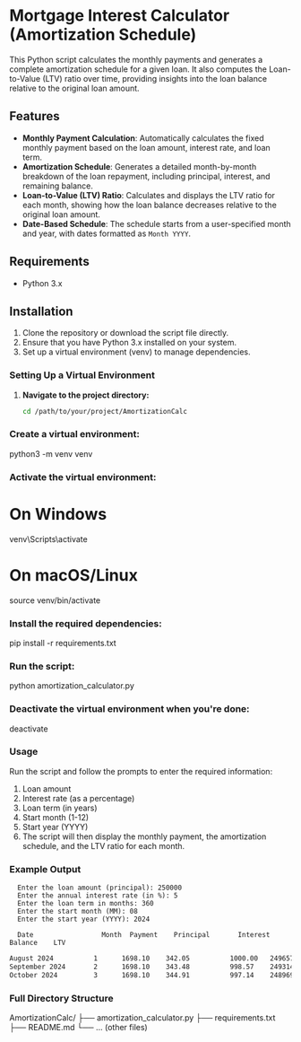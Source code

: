 # Mortgage Interest Calculator (Amortization Schedule)

This Python script calculates the monthly payments and generates a complete amortization schedule for a given loan. It also computes the Loan-to-Value (LTV) ratio over time, providing insights into the loan balance relative to the original loan amount.

## Features

- **Monthly Payment Calculation**: Automatically calculates the fixed monthly payment based on the loan amount, interest rate, and loan term.
- **Amortization Schedule**: Generates a detailed month-by-month breakdown of the loan repayment, including principal, interest, and remaining balance.
- **Loan-to-Value (LTV) Ratio**: Calculates and displays the LTV ratio for each month, showing how the loan balance decreases relative to the original loan amount.
- **Date-Based Schedule**: The schedule starts from a user-specified month and year, with dates formatted as `Month YYYY`.

## Requirements

- Python 3.x

## Installation

1. Clone the repository or download the script file directly.
2. Ensure that you have Python 3.x installed on your system.
3. Set up a virtual environment (venv) to manage dependencies.

### Setting Up a Virtual Environment

1. **Navigate to the project directory:**

   ```bash
   cd /path/to/your/project/AmortizationCalc

### Create a virtual environment:

python3 -m venv venv

### Activate the virtual environment:

   # On Windows
   venv\Scripts\activate

   # On macOS/Linux
   source venv/bin/activate

   ### Install the required dependencies:
   pip install -r requirements.txt

   ### Run the script:
   python amortization_calculator.py

   ### Deactivate the virtual environment when you're done:
   deactivate

   ### Usage
   Run the script and follow the prompts to enter the required information:
   1. Loan amount
   2. Interest rate (as a percentage) 
   3. Loan term (in years)
   4. Start month (1-12)
   5. Start year (YYYY)
   6. The script will then display the monthly payment, the amortization schedule, and the LTV ratio for each month.
   
   ### Example Output
      Enter the loan amount (principal): 250000
      Enter the annual interest rate (in %): 5
      Enter the loan term in months: 360
      Enter the start month (MM): 08
      Enter the start year (YYYY): 2024

      Date                 Month  Payment    Principal       Interest  Balance    LTV     
```bash
August 2024          1      1698.10    342.05          1000.00   249657.95  99.9%   
September 2024       2      1698.10    343.48          998.57    249314.47  99.7%   
October 2024         3      1698.10    344.91          997.14    248969.55  99.6%   
```

   ### Full Directory Structure

AmortizationCalc/
├── amortization_calculator.py
├── requirements.txt
├── README.md
└── ... (other files)

